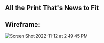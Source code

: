 ## All the Print That's News to Fit


## Wireframe:
![Screen Shot 2022-11-12 at 2 49 45 PM](https://user-images.githubusercontent.com/103080131/201495903-18f4ffa3-cd44-43b4-b4b8-5356ca24af7c.png)
